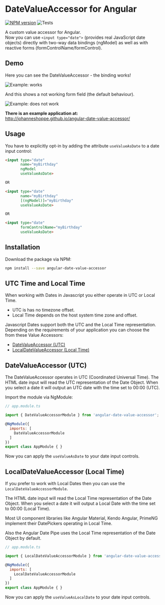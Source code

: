 # DateValueAccessor for Angular
[![NPM version][npm-image]][npm-url]
![Tests](https://github.com/JohannesHoppe/angular-date-value-accessor/workflows/Tests/badge.svg)

A custom value accessor for Angular.  
Now you can use `<input type="date">` (provides real JavaScript date objects) directly with two-way data bindings (ngModel) as well as with reactive forms (formControlName/formControl).

## Demo

Here you can see the DateValueAccessor - the binding works!

![Example: works](https://johanneshoppe.github.io/angular-date-value-accessor/assets/reactive-works.gif)

And this shows a not working form field (the default behaviour).

![Example: does not work](https://johanneshoppe.github.io/angular-date-value-accessor/assets/reactive-does-not-work.gif)

**There is an example application at:**  
http://johanneshoppe.github.io/angular-date-value-accessor/

## Usage

You have to explicitly opt-in by adding the attribute `useValueAsDate` to a date input control:

```html
<input type="date"
       name="myBirthday"
       ngModel
       useValueAsDate>

OR

<input type="date"
       name="myBirthday"
       [(ngModel)]="myBirthday"
       useValueAsDate>

OR

<input type="date"
       formControlName="myBirthday"
       useValueAsDate>
```

## Installation

Download the package via NPM:

```bash
npm install --save angular-date-value-accessor
```

## UTC Time and Local Time
When working with Dates in Javascript you either operate in UTC or Local Time.

* UTC is has no timezone offset.
* Local Time depends on the host system time zone and offset.

Javascript Dates support both the UTC and the Local Time representation.
Depending on the requirements of your application you can choose the from these Value Accessors:
* [DateValueAccessor (UTC)](#datevalueaccessor-utc)
* [LocalDateValueAccessor (Local Time)](#localdatevalueaccessor-local-time)


## DateValueAccessor (UTC)
The DateValueAccessor operates in UTC (Coordinated Universal Time).
The HTML date input will read the UTC representation of the Date Object. When you select a date it will output an UTC date with the time set to 00:00 (UTC).

Import the module via NgModule:

```js
// app.module.ts

import { DateValueAccessorModule } from 'angular-date-value-accessor';

@NgModule({
  imports: [
    DateValueAccessorModule
  ]
})
export class AppModule { }
```

Now you can apply the `useValueAsDate` to your date input controls.

## LocalDateValueAccessor (Local Time)

If you prefer to work with Local Dates then you can use the `LocalDateValueAccessorModule`.

The HTML date input will read the Local Time representation of the Date Object. When you select a date it will output a Local Date with the time set to 00:00 (Local Time).

Most UI component libraries like Angular Material, Kendo Angular, PrimeNG implement their DatePickers operating in Local Time.

Also the Angular Date Pipe uses the Local Time representation of the Date Object by default.

```js
// app.module.ts

import { LocalDateValueAccessorModule } from 'angular-date-value-accessor';

@NgModule({
  imports: [
    LocalDateValueAccessorModule
  ]
})
export class AppModule { }
```

Now you can apply the `useValueAsLocalDate` to your date input controls.


[npm-url]: https://npmjs.org/package/angular-date-value-accessor
[npm-image]: https://badge.fury.io/js/angular-date-value-accessor.svg
